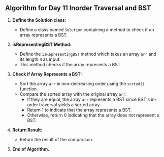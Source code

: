 ## Algorithm for Day 11 **Inorder Traversal and BST**

1. **Define the Solution class:**
   - Define a class named `Solution` containing a method to check if an array represents a BST.

2. **isRepresentingBST Method:**
   - Define the `isRepresentingBST` method which takes an array `arr` and its length `N` as input.
   - This method checks if the array represents a BST.

3. **Check if Array Represents a BST:**
   - Sort the array `arr` in non-decreasing order using the `sorted()` function.
   - Compare the sorted array with the original array `arr`:
     - If they are equal, the array `arr` represents a BST since BST's in-order traversal yields a sorted array.
     - Return 1 to indicate that the array represents a BST.
     - Otherwise, return 0 indicating that the array does not represent a BST.

4. **Return Result:**
   - Return the result of the comparison.

5. **End of Algorithm.**